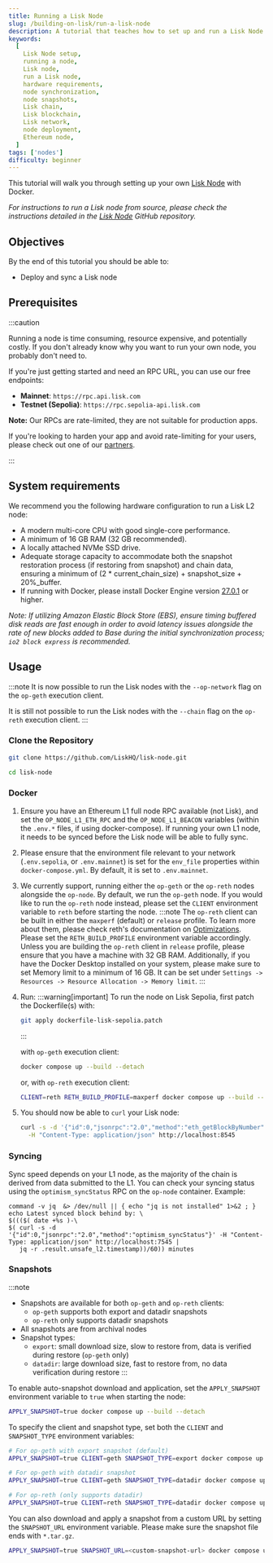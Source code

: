 ```yaml
---
title: Running a Lisk Node
slug: /building-on-lisk/run-a-lisk-node
description: A tutorial that teaches how to set up and run a Lisk Node.
keywords:
  [
    Lisk Node setup,
    running a node,
    Lisk node,
    run a Lisk node,
    hardware requirements,
    node synchronization,
    node snapshots,
    Lisk chain,
    Lisk blockchain,
    Lisk network,
    node deployment,
    Ethereum node,
  ]
tags: ['nodes']
difficulty: beginner
---
```


This tutorial will walk you through setting up your own [Lisk Node] with Docker.

*For instructions to run a Lisk node from source, please check the instructions detailed in the [Lisk Node](https://github.com/LiskHQ/lisk-node?tab=readme-ov-file#source) GitHub repository.*

## Objectives

By the end of this tutorial you should be able to:

- Deploy and sync a Lisk node

## Prerequisites

:::caution

Running a node is time consuming, resource expensive, and potentially costly. If you don't already know why you want to run your own node, you probably don't need to.

If you're just getting started and need an RPC URL, you can use our free endpoints:

- **Mainnet**: `https://rpc.api.lisk.com`
- **Testnet (Sepolia)**: `https://rpc.sepolia-api.lisk.com`

**Note:** Our RPCs are rate-limited, they are not suitable for production apps.

If you're looking to harden your app and avoid rate-limiting for your users, please check out one of our [partners].

:::

## System requirements

We recommend you the following hardware configuration to run a Lisk L2 node:

- A modern multi-core CPU with good single-core performance.
- A minimum of 16 GB RAM (32 GB recommended).
- A locally attached NVMe SSD drive.
- Adequate storage capacity to accommodate both the snapshot restoration process (if restoring from snapshot) and chain data, ensuring a minimum of (2 * current_chain_size) + snapshot_size + 20%_buffer.
- If running with Docker, please install Docker Engine version [27.0.1](https://docs.docker.com/engine/release-notes/27.0/) or higher.

*Note: If utilizing Amazon Elastic Block Store (EBS), ensure timing buffered disk reads are fast enough in order to avoid latency issues alongside the rate of new blocks added to Base during the initial synchronization process; `io2 block express` is recommended.*

## Usage

:::note
It is now possible to run the Lisk nodes with the `--op-network` flag on the `op-geth` execution client.

It is still not possible to run the Lisk nodes with the `--chain` flag on the `op-reth` execution client.
:::

### Clone the Repository

```sh
git clone https://github.com/LiskHQ/lisk-node.git
```

```sh
cd lisk-node
```

### Docker

1. Ensure you have an Ethereum L1 full node RPC available (not Lisk), and set the `OP_NODE_L1_ETH_RPC` and the `OP_NODE_L1_BEACON` variables (within the `.env.*` files, if using docker-compose).
If running your own L1 node, it needs to be synced before the Lisk node will be able to fully sync.
2. Please ensure that the environment file relevant to your network (`.env.sepolia`, or `.env.mainnet`) is set for the `env_file` properties within `docker-compose.yml`.
By default, it is set to `.env.mainnet`.
3. We currently support, running either the `op-geth` or the `op-reth` nodes alongside the `op-node`.
By default, we run the `op-geth` node. If you would like to run the `op-reth` node instead, please set the `CLIENT` environment variable to `reth` before starting the node.
    :::note
    The `op-reth` client can be built in either the `maxperf` (default) or `release` profile.
    To learn more about them, please check reth's documentation on [Optimizations](https://github.com/paradigmxyz/reth/blob/main/book/installation/source.md#optimizations).
    Please set the `RETH_BUILD_PROFILE` environment variable accordingly.
    Unless you are building the `op-reth` client in `release` profile, please ensure that you have a machine with 32 GB RAM.
    Additionally, if you have the Docker Desktop installed on your system, please make sure to set Memory limit to a minimum of 16 GB.
    It can be set under `Settings -> Resources -> Resource Allocation -> Memory limit`.
    :::

4. Run:
    :::warning[important]
    To run the node on Lisk Sepolia, first patch the Dockerfile(s) with:
    ```sh
    git apply dockerfile-lisk-sepolia.patch
    ```
    :::

    with `op-geth` execution client:

    ```sh
    docker compose up --build --detach
    ```

    or, with `op-reth` execution client:

    ```sh
    CLIENT=reth RETH_BUILD_PROFILE=maxperf docker compose up --build --detach
    ```
5. You should now be able to `curl` your Lisk node:
    ```sh
    curl -s -d '{"id":0,"jsonrpc":"2.0","method":"eth_getBlockByNumber","params":["latest",false]}' \
      -H "Content-Type: application/json" http://localhost:8545
    ```

### Syncing

Sync speed depends on your L1 node, as the majority of the chain is derived from data submitted to the L1.
You can check your syncing status using the `optimism_syncStatus` RPC on the `op-node` container.
Example:

```
command -v jq  &> /dev/null || { echo "jq is not installed" 1>&2 ; }
echo Latest synced block behind by: \
$((($( date +%s )-\
$( curl -s -d '{"id":0,"jsonrpc":"2.0","method":"optimism_syncStatus"}' -H "Content-Type: application/json" http://localhost:7545 |
   jq -r .result.unsafe_l2.timestamp))/60)) minutes
```

[partners]: /lisk-tools/node-providers
[lisk node]: https://github.com/LiskHQ/lisk-node

### Snapshots

:::note
- Snapshots are available for both `op-geth` and `op-reth` clients:
  - `op-geth` supports both export and datadir snapshots
  - `op-reth` only supports datadir snapshots
- All snapshots are from archival nodes
- Snapshot types:
  - `export`: small download size, slow to restore from, data is verified during restore (`op-geth` only)
  - `datadir`: large download size, fast to restore from, no data verification during restore
:::

To enable auto-snapshot download and application, set the `APPLY_SNAPSHOT` environment variable to `true` when starting the node:

```sh
APPLY_SNAPSHOT=true docker compose up --build --detach
```
To specify the client and snapshot type, set both the `CLIENT` and `SNAPSHOT_TYPE` environment variables:

```sh
# For op-geth with export snapshot (default)
APPLY_SNAPSHOT=true CLIENT=geth SNAPSHOT_TYPE=export docker compose up --build --detach

# For op-geth with datadir snapshot
APPLY_SNAPSHOT=true CLIENT=geth SNAPSHOT_TYPE=datadir docker compose up --build --detach

# For op-reth (only supports datadir)
APPLY_SNAPSHOT=true CLIENT=reth SNAPSHOT_TYPE=datadir docker compose up --build --detach
```

You can also download and apply a snapshot from a custom URL by setting the `SNAPSHOT_URL` environment variable.
Please make sure the snapshot file ends with `*.tar.gz`.

```sh
APPLY_SNAPSHOT=true SNAPSHOT_URL=<custom-snapshot-url> docker compose up --build --detach
```
